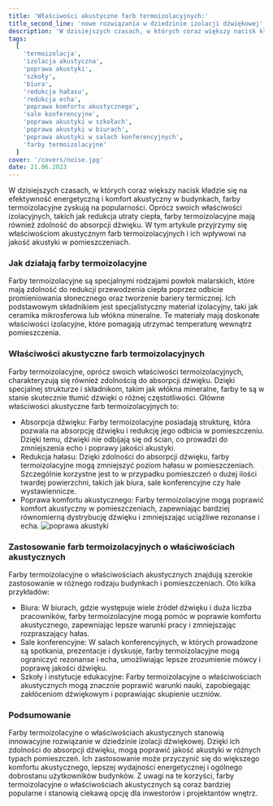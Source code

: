 ```yaml
---
title: 'Właściwości akustyczne farb termoizolacyjnych:'
title_second_line: 'nowe rozwiązania w dziedzinie izolacji dźwiękowej'
description: 'W dzisiejszych czasach, w których coraz większy nacisk kładzie się na efektywność energetyczną i komfort akustyczny w budynkach, farby termoizolacyjne zyskują na popularności. Oprócz swoich właściwości izolacyjnych, takich jak redukcja utraty ciepła, farby termoizolacyjne mają również zdolność do absorpcji dźwięku. W tym artykule przyjrzymy się właściwościom akustycznym farb termoizolacyjnych i ich wpływowi na jakość akustyki w pomieszczeniach.'
tags:
  [
    'termoizolacja',
    'izolacja akustyczna',
    'poprawa akustyki',
    'szkoły',
    'biura',
    'redukcja hałasu',
    'redukcja echa',
    'poprawa komfortu akustycznego',
    'sale konferencyjne',
    'poprawa akustyki w szkołach',
    'poprawa akustyki w biurach',
    'poprawa akustyki w salach konferencyjnych',
    'farby termoizolacyjne'
  ]
cover: '/covers/noise.jpg'
date: 21.06.2023
---
```


W dzisiejszych czasach, w których coraz większy nacisk kładzie się na efektywność energetyczną i komfort akustyczny w budynkach, farby termoizolacyjne zyskują na popularności. Oprócz swoich właściwości izolacyjnych, takich jak redukcja utraty ciepła, farby termoizolacyjne mają również zdolność do absorpcji dźwięku. W tym artykule przyjrzymy się właściwościom akustycznym farb termoizolacyjnych i ich wpływowi na jakość akustyki w pomieszczeniach.

### Jak działają farby termoizolacyjne

Farby termoizolacyjne są specjalnymi rodzajami powłok malarskich, które mają zdolność do redukcji przewodzenia ciepła poprzez odbicie promieniowania słonecznego oraz tworzenie bariery termicznej. Ich podstawowym składnikiem jest specjalistyczny materiał izolacyjny, taki jak ceramika mikrosferowa lub włókna mineralne. Te materiały mają doskonałe właściwości izolacyjne, które pomagają utrzymać temperaturę wewnątrz pomieszczenia.

### Właściwości akustyczne farb termoizolacyjnych

Farby termoizolacyjne, oprócz swoich właściwości termoizolacyjnych, charakteryzują się również zdolnością do absorpcji dźwięku. Dzięki specjalnej strukturze i składnikom, takim jak włókna mineralne, farby te są w stanie skutecznie tłumić dźwięki o różnej częstotliwości. Główne właściwości akustyczne farb termoizolacyjnych to:

- Absorpcja dźwięku: Farby termoizolacyjne posiadają strukturę, która pozwala na absorpcję dźwięku i redukcję jego odbicia w pomieszczeniu. Dzięki temu, dźwięki nie odbijają się od ścian, co prowadzi do zmniejszenia echo i poprawy jakości akustyki.
- Redukcja hałasu: Dzięki zdolności do absorpcji dźwięku, farby termoizolacyjne mogą zmniejszyć poziom hałasu w pomieszczeniach. Szczególnie korzystne jest to w przypadku pomieszczeń o dużej ilości twardej powierzchni, takich jak biura, sale konferencyjne czy hale wystawiennicze.
- Poprawa komfortu akustycznego: Farby termoizolacyjne mogą poprawić komfort akustyczny w pomieszczeniach, zapewniając bardziej równomierną dystrybucję dźwięku i zmniejszając uciążliwe rezonanse i echa.
  ![poprawa akustyki](/covers/noise.jpg)

### Zastosowanie farb termoizolacyjnych o właściwościach akustycznych

Farby termoizolacyjne o właściwościach akustycznych znajdują szerokie zastosowanie w różnego rodzaju budynkach i pomieszczeniach. Oto kilka przykładów:

- Biura: W biurach, gdzie występuje wiele źródeł dźwięku i duża liczba pracowników, farby termoizolacyjne mogą pomóc w poprawie komfortu akustycznego, zapewniając lepsze warunki pracy i zmniejszając rozpraszający hałas.
- Sale konferencyjne: W salach konferencyjnych, w których prowadzone są spotkania, prezentacje i dyskusje, farby termoizolacyjne mogą ograniczyć rezonanse i echa, umożliwiając lepsze zrozumienie mówcy i poprawę jakości dźwięku.
- Szkoły i instytucje edukacyjne: Farby termoizolacyjne o właściwościach akustycznych mogą znacznie poprawić warunki nauki, zapobiegając zakłóceniom dźwiękowym i poprawiając skupienie uczniów.

### Podsumowanie

Farby termoizolacyjne o właściwościach akustycznych stanowią innowacyjne rozwiązanie w dziedzinie izolacji dźwiękowej. Dzięki ich zdolności do absorpcji dźwięku, mogą poprawić jakość akustyki w różnych typach pomieszczeń. Ich zastosowanie może przyczynić się do większego komfortu akustycznego, lepszej wydajności energetycznej i ogólnego dobrostanu użytkowników budynków. Z uwagi na te korzyści, farby termoizolacyjne o właściwościach akustycznych są coraz bardziej popularne i stanowią ciekawą opcję dla inwestorów i projektantów wnętrz.
